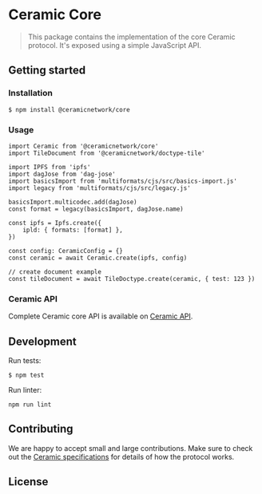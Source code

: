 # Ceramic Core

> This package contains the implementation of the core Ceramic protocol. It's exposed using a simple JavaScript API.

## Getting started

### Installation
```
$ npm install @ceramicnetwork/core
```

### Usage
```
import Ceramic from '@ceramicnetwork/core'
import TileDocument from '@ceramicnetwork/doctype-tile'

import IPFS from 'ipfs'
import dagJose from 'dag-jose'
import basicsImport from 'multiformats/cjs/src/basics-import.js'
import legacy from 'multiformats/cjs/src/legacy.js'

basicsImport.multicodec.add(dagJose)
const format = legacy(basicsImport, dagJose.name)

const ipfs = Ipfs.create({
    ipld: { formats: [format] },
})

const config: CeramicConfig = {}
const ceramic = await Ceramic.create(ipfs, config)

// create document example
const tileDocument = await TileDoctype.create(ceramic, { test: 123 })
```

### Ceramic API

Complete Ceramic core API is available on [Ceramic API](https://github.com/ceramicnetwork/js-ceramic/blob/master/packages/common/src/ceramic-api.ts).

## Development
Run tests:
```
$ npm test
```

Run linter:
```
npm run lint
```

## Contributing
We are happy to accept small and large contributions. Make sure to check out the [Ceramic specifications](https://github.com/ceramicnetwork/specs) for details of how the protocol works.

## License
